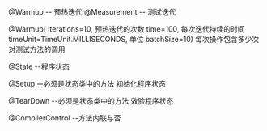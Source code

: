 @Warmup -- 预热迭代
@Measurement -- 测试迭代

@Warmup(
iterations=10, 预热迭代的次数
time=100,   每次迭代持续的时间
timeUnit=TimeUnit.MILLISECONDS, 单位
batchSize=10)  每次操作包含多少次对测试方法的调用


@State  --程序状态

@Setup  --必须是状态类中的方法 初始化程序状态

@TearDown  --必须是状态类中的方法 效验程序状态

@CompilerControl  --方法内联与否



